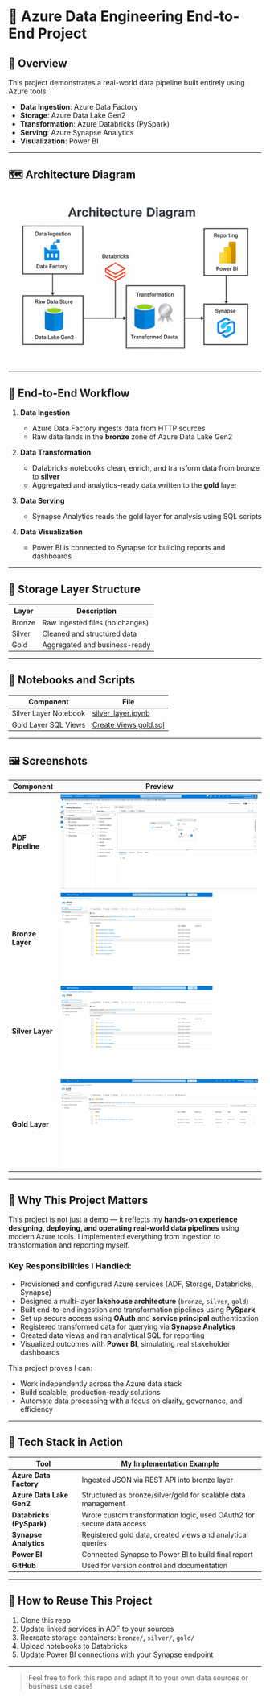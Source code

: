 # 🚀 Azure Data Engineering End-to-End Project

## 🧭 Overview

This project demonstrates a real-world data pipeline built entirely using Azure tools:

- **Data Ingestion**: Azure Data Factory  
- **Storage**: Azure Data Lake Gen2  
- **Transformation**: Azure Databricks (PySpark)  
- **Serving**: Azure Synapse Analytics  
- **Visualization**: Power BI  

---

## 🗺️ Architecture Diagram

![Architecture Diagram](./assets/architecture-diagram.png)

---

## 🔄 End-to-End Workflow

1. **Data Ingestion**  
   - Azure Data Factory ingests data from HTTP sources  
   - Raw data lands in the **bronze** zone of Azure Data Lake Gen2

2. **Data Transformation**  
   - Databricks notebooks clean, enrich, and transform data from bronze to **silver**
   - Aggregated and analytics-ready data written to the **gold** layer

3. **Data Serving**  
   - Synapse Analytics reads the gold layer for analysis using SQL scripts

4. **Data Visualization**  
   - Power BI is connected to Synapse for building reports and dashboards

---

## 💾 Storage Layer Structure

| Layer  | Description                        |
|--------|------------------------------------|
| Bronze | Raw ingested files (no changes)   |
| Silver | Cleaned and structured data       |
| Gold   | Aggregated and business-ready     |

---

## 📒 Notebooks and Scripts

| Component       | File |
|-----------------|------|
| Silver Layer Notebook | [silver_layer.ipynb](./assets/silver_layer.ipynb) |
| Gold Layer SQL Views  | [Create Views gold.sql](./assets/Create%20Views%20gold.sql) |

---

## 🖼️ Screenshots

| Component           | Preview |
|---------------------|---------|
| **ADF Pipeline**    | ![ADF](./assets/ADF-Pipeline.png) |
| **Bronze Layer**    | ![Bronze](./assets/Bronze.png) |
| **Silver Layer**    | ![Silver](./assets/Silver.png) |
| **Gold Layer**      | ![Gold](./assets/Gold.png) |

---

## 💼 Why This Project Matters

This project is not just a demo — it reflects my **hands-on experience designing, deploying, and operating real-world data pipelines** using modern Azure tools. I implemented everything from ingestion to transformation and reporting myself.

### Key Responsibilities I Handled:
- Provisioned and configured Azure services (ADF, Storage, Databricks, Synapse)
- Designed a multi-layer **lakehouse architecture** (`bronze`, `silver`, `gold`)
- Built end-to-end ingestion and transformation pipelines using **PySpark**
- Set up secure access using **OAuth** and **service principal** authentication
- Registered transformed data for querying via **Synapse Analytics**
- Created data views and ran analytical SQL for reporting
- Visualized outcomes with **Power BI**, simulating real stakeholder dashboards

This project proves I can:
- Work independently across the Azure data stack
- Build scalable, production-ready solutions
- Automate data processing with a focus on clarity, governance, and efficiency

---

## 🧪 Tech Stack in Action

| Tool                  | My Implementation Example                                                  |
|-----------------------|----------------------------------------------------------------------------|
| **Azure Data Factory** | Ingested JSON via REST API into bronze layer                              |
| **Azure Data Lake Gen2** | Structured as bronze/silver/gold for scalable data management           |
| **Databricks (PySpark)** | Wrote custom transformation logic, used OAuth2 for secure data access   |
| **Synapse Analytics** | Registered gold data, created views and analytical queries                 |
| **Power BI**          | Connected Synapse to Power BI to build final report                        |
| **GitHub**            | Used for version control and documentation                                 |

---

## 📎 How to Reuse This Project

1. Clone this repo  
2. Update linked services in ADF to your sources  
3. Recreate storage containers: `bronze/`, `silver/`, `gold/`  
4. Upload notebooks to Databricks  
5. Update Power BI connections with your Synapse endpoint

---

> Feel free to fork this repo and adapt it to your own data sources or business use case!
